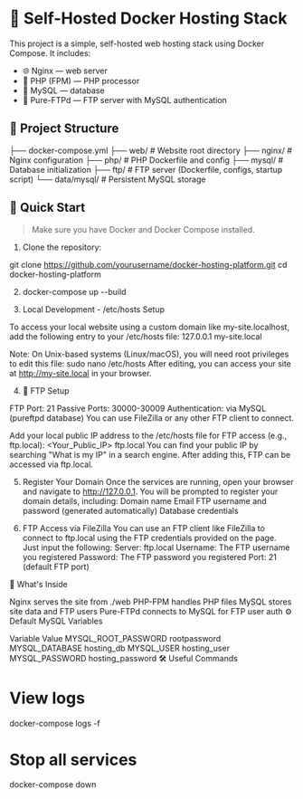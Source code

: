# 🐳 Self-Hosted Docker Hosting Stack

This project is a simple, self-hosted web hosting stack using Docker Compose. It includes:
- 🌐 Nginx — web server
- 🐘 PHP (FPM) — PHP processor
- 🐬 MySQL — database
- 📁 Pure-FTPd — FTP server with MySQL authentication

## 📁 Project Structure
├── docker-compose.yml
├── web/                  # Website root directory
├── nginx/                # Nginx configuration
├── php/                  # PHP Dockerfile and config
├── mysql/                # Database initialization
├── ftp/                  # FTP server (Dockerfile, configs, startup script)
└── data/mysql/           # Persistent MySQL storage

## 🚀 Quick Start

> Make sure you have Docker and Docker Compose installed.

1. Clone the repository:

git clone https://github.com/yourusername/docker-hosting-platform.git
cd docker-hosting-platform

2. docker-compose up --build

3.  Local Development - /etc/hosts Setup

To access your local website using a custom domain like my-site.localhost, 
add the following entry to your /etc/hosts file:
127.0.0.1   my-site.local

Note: On Unix-based systems (Linux/macOS), you will need root privileges to edit this file:
sudo nano /etc/hosts
After editing, you can access your site at http://my-site.local in your browser.

4. 🔐 FTP Setup

FTP Port: 21
Passive Ports: 30000-30009
Authentication: via MySQL (pureftpd database)
You can use FileZilla or any other FTP client to connect.

Add your local public IP address to the /etc/hosts file for FTP access (e.g., ftp.local):
<Your_Public_IP>   ftp.local
You can find your public IP by searching "What is my IP" in a search engine. 
After adding this, FTP can be accessed via ftp.local.

5. Register Your Domain
Once the services are running, open your browser and navigate to http://127.0.0.1. You will be prompted to register your domain details, including:
Domain name
Email
FTP username and password (generated automatically)
Database credentials

6. FTP Access via FileZilla
You can use an FTP client like FileZilla to connect to ftp.local using the FTP credentials provided on the page. Just input the following:
Server: ftp.local
Username: The FTP username you registered
Password: The FTP password you registered
Port: 21 (default FTP port)

🧠 What's Inside

Nginx serves the site from ./web
PHP-FPM handles PHP files
MySQL stores site data and FTP users
Pure-FTPd connects to MySQL for FTP user auth
⚙️ Default MySQL Variables

Variable	Value
MYSQL_ROOT_PASSWORD	rootpassword
MYSQL_DATABASE	hosting_db
MYSQL_USER	hosting_user
MYSQL_PASSWORD	hosting_password
🛠 Useful Commands

# View logs
docker-compose logs -f

# Stop all services
docker-compose down

